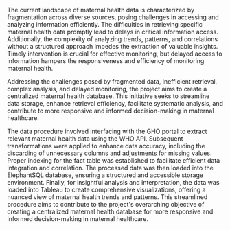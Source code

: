The current landscape of maternal health data is characterized by fragmentation across diverse sources, posing challenges in accessing and analyzing information efficiently. 
The difficulties in retrieving specific maternal health data promptly lead to delays in critical information access. Additionally, the complexity of analyzing trends, patterns,
and correlations without a structured approach impedes the extraction of valuable insights. Timely intervention is crucial for effective monitoring, but delayed access to 
information hampers the responsiveness and efficiency of monitoring maternal health.

Addressing the challenges posed by fragmented data, inefficient retrieval, complex analysis, and delayed monitoring, the project aims to create a centralized maternal 
health database. This initiative seeks to streamline data storage, enhance retrieval efficiency, facilitate systematic analysis, and contribute to more responsive and informed 
decision-making in maternal healthcare.

The data procedure involved interfacing with the GHO portal to extract relevant maternal health data using the WHO API. Subsequent transformations were applied to enhance data
accuracy, including the discarding of unnecessary columns and adjustments for missing values. Proper indexing for the fact table was established to facilitate efficient data
integration and correlation. The processed data was then loaded into the ElephantSQL database, ensuring a structured and accessible storage environment. Finally, for insightful
analysis and interpretation, the data was loaded into Tableau to create comprehensive visualizations, offering a nuanced view of maternal health trends and patterns. 
This streamlined procedure aims to contribute to the project's overarching objective of creating a centralized maternal health database for more responsive and informed 
decision-making in maternal healthcare.





